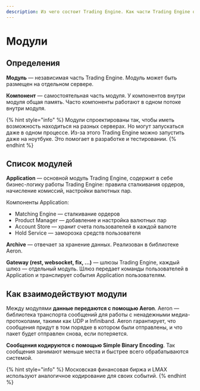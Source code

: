 ```yaml
---
description: Из чего состоит Trading Engine. Как части Trading Engine обмениваются данными.
---
```


# Модули

## **Определения**

**Модуль** — независимая часть Trading Engine. Модуль может быть размещен на отдельном сервере.

**Компонент** — самостоятельная часть модуля. У компонентов внутри модуля общая память. Часто компоненты работают в одном потоке внутри модуля.

{% hint style="info" %}
Модули спроектированы так, чтобы иметь возможность находиться на разных серверах. Но могут запускаться даже в одном процессе. Из-за этого Trading Engine можно запустить даже на ноутбуке. Это помогает в разработке и тестировании.
{% endhint %}

## Список модулей

**Application** — основной модуль Trading Engine, содержит в себе бизнес-логику работы Trading Engine: правила сталкивания ордеров, начисление комиссий, настройки валютных пар.

Компоненты Application: 

* Matching Engine — сталкивание ордеров
* Product Manager — добавление и настройка валютных пар
* Account Store — хранит счета пользователей в каждой валюте
* Hold Service — заморозка средств пользователя

**Archive** — отвечает за хранение данных. Реализован в библиотеке Aeron.

**Gateway \(rest, websocket, fix, ...\)** — шлюзы Trading Engine, каждый шлюз — отдельный модуль. Шлюз передает команды пользователей в Application и транслирует события Application пользователям. 

## Как взаимодействуют модули

Между модулями **данные передаются с помощью Aeron**. Aeron — библиотека транспорта сообщений для работы с ненадежными медиа-протоколами, такими как UDP и Infiniband. Aeron гарантирует, что сообщения придут в том порядке в котором были отправлены, и что пакет будет отправлен снова, если потеряется.

**Сообщения кодируются с помощью Simple Binary Encoding**. Так сообщения занимают меньше места и быстрее всего обрабатываются системой.

{% hint style="info" %}
Московская финансовая биржа и LMAX используют аналогичное кодирование для своих событий.
{% endhint %}



